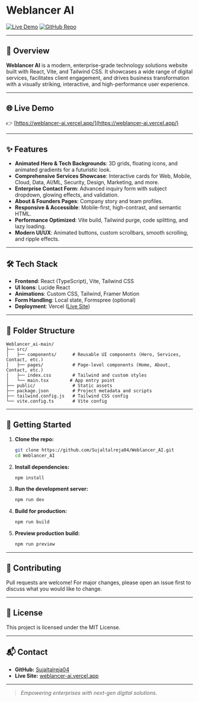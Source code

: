 # Weblancer AI

[![Live Demo](https://img.shields.io/badge/Live%20Demo-Visit-green?style=for-the-badge)](https://weblancer-ai.vercel.app/)
[![GitHub Repo](https://img.shields.io/badge/GitHub-Repo-blue?style=for-the-badge&logo=github)](https://github.com/Sujaltalreja04/Weblancer_AI)

---

## 🚀 Overview
**Weblancer AI** is a modern, enterprise-grade technology solutions website built with React, Vite, and Tailwind CSS. It showcases a wide range of digital services, facilitates client engagement, and drives business transformation with a visually striking, interactive, and high-performance user experience.

---

## 🌐 Live Demo
👉 [https://weblancer-ai.vercel.app/](https://weblancer-ai.vercel.app/)

---

## ✨ Features
- **Animated Hero & Tech Backgrounds**: 3D grids, floating icons, and animated gradients for a futuristic look.
- **Comprehensive Services Showcase**: Interactive cards for Web, Mobile, Cloud, Data, AI/ML, Security, Design, Marketing, and more.
- **Enterprise Contact Form**: Advanced inquiry form with subject dropdown, glowing effects, and validation.
- **About & Founders Pages**: Company story and team profiles.
- **Responsive & Accessible**: Mobile-first, high-contrast, and semantic HTML.
- **Performance Optimized**: Vite build, Tailwind purge, code splitting, and lazy loading.
- **Modern UI/UX**: Animated buttons, custom scrollbars, smooth scrolling, and ripple effects.

---

## 🛠️ Tech Stack
- **Frontend**: React (TypeScript), Vite, Tailwind CSS
- **UI Icons**: Lucide React
- **Animations**: Custom CSS, Tailwind, Framer Motion
- **Form Handling**: Local state, Formspree (optional)
- **Deployment**: Vercel ([Live Site](https://weblancer-ai.vercel.app/))

---

## 📂 Folder Structure
```
Weblancer_ai-main/
├── src/
│   ├── components/      # Reusable UI components (Hero, Services, Contact, etc.)
│   ├── pages/           # Page-level components (Home, About, Contact, etc.)
│   ├── index.css        # Tailwind and custom styles
│   └── main.tsx        # App entry point
├── public/              # Static assets
├── package.json         # Project metadata and scripts
├── tailwind.config.js   # Tailwind CSS config
└── vite.config.ts       # Vite config
```

---

## 🚦 Getting Started

1. **Clone the repo:**
   ```bash
   git clone https://github.com/Sujaltalreja04/Weblancer_AI.git
   cd Weblancer_AI
   ```
2. **Install dependencies:**
   ```bash
   npm install
   ```
3. **Run the development server:**
   ```bash
   npm run dev
   ```
4. **Build for production:**
   ```bash
   npm run build
   ```
5. **Preview production build:**
   ```bash
   npm run preview
   ```

---

## 🤝 Contributing
Pull requests are welcome! For major changes, please open an issue first to discuss what you would like to change.

---

## 📄 License
This project is licensed under the MIT License.

---

## 📬 Contact
- **GitHub:** [Sujaltalreja04](https://github.com/Sujaltalreja04)
- **Live Site:** [weblancer-ai.vercel.app](https://weblancer-ai.vercel.app/)

---

> _Empowering enterprises with next-gen digital solutions._
